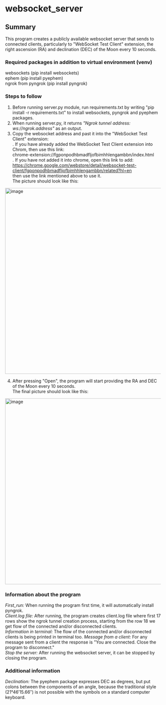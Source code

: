 # websocket_server
## Summary
This program creates a publicly available websocket server that sends to connected clients, particularly to "WebSocket Test Client" extension, the right ascension (RA) and declination (DEC) of the Moon every 10 seconds.

### Required packages in addition to virtual environment (venv)
websockets (pip install websockets)\
ephem (pip install pyephem)\
ngrok from pyngrok (pip install pyngrok)

### Steps to follow
1. Before running server.py module, run requirements.txt by writing "pip install -r requirements.txt" to install websockets, pyngrok and pyephem packages.
2. When running server.py, it returns _"Ngrok tunnel address: ws://ngrok.address"_ as an output.
3. Copy the websocket address and past it into the "WebSocket Test Client" extension:\
  . If you have already added the WebSocket Test Client extension into Chrom, then use this link:\
  chrome-extension://fgponpodhbmadfljofbimhhlengambbn/index.html \
  . If you have not added it into chrome, open this link to add:\
  https://chrome.google.com/webstore/detail/websocket-test-client/fgponpodhbmadfljofbimhhlengambbn/related?hl=en \
  then use the link mentioned above to use it.\
The picture should look like this:
<img width="600" alt="image" src="https://user-images.githubusercontent.com/82014669/119537994-b047ad00-bd9b-11eb-8307-47b98a7a7172.png">
 
4. After pressing "Open", the program will start providing the RA and DEC of the Moon every 10 seconds.\
The final picture should look like this:
<img width="600" alt="image" src="https://user-images.githubusercontent.com/82014669/119551541-cd37ac80-bdaa-11eb-9f86-f1d0124ea43f.png">

 
### Information about the program
_First_run:_ When running the program first time, it will automatically install pyngrok.\
_Client.log file:_ After running, the program creates client.log file where first 17 rows show the ngrok tunnel creation process, starting from the row 18 we get flow of the connected and/or disconnected clients.\
_Information in terminal:_ The flow of the connected and/or disconnected clients is being printed in terminal too. 
_Message from a client:_ For any message sent from a client the response is "You are connected. Close the program to disconnect."\
_Stop the server:_ After running the websocket server, it can be stopped by closing the program. 


### Additional information
_Declination:_ The pyephem package expresses DEC as degrees, but put colons between the components of an angle, because the traditional style (21°46′15.66′′) is not possible with the symbols on a standard computer keyboard.





  
